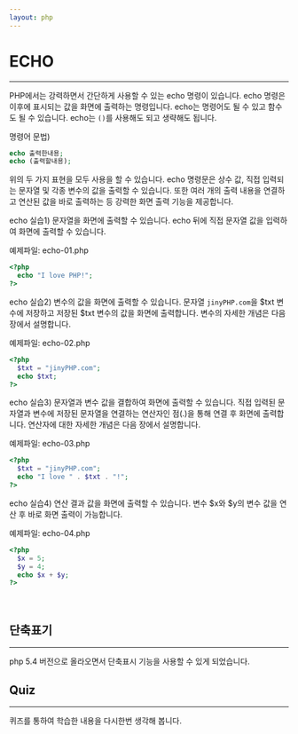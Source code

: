 ```yaml
---
layout: php
---
```


# ECHO
---
PHP에서는 강력하면서 간단하게 사용할 수 있는 echo 명령이 있습니다. echo 명령은 이후에 표시되는 값을 화면에 출력하는 명령입니다. echo는 명령어도 될 수 있고 함수도 될 수 있습니다. echo는 `()`를 사용해도 되고 생략해도 됩니다.  
 
명령어 문법)
```php
echo 출력한내용;
echo (출력할내용);
```

위의 두 가지 표현을 모두 사용을 할 수 있습니다. echo 명령문은 상수 값, 직접 입력되는 문자열 및 각종 변수의 값을 출력할 수 있습니다. 또한 여러 개의 출력 내용을 연결하고 연산된 값을 바로 출력하는 등 강력한 화면 출력 기능을 제공합니다.  
 
echo 실습1)
문자열을 화면에 출력할 수 있습니다. echo 뒤에 직접 문자열 값을 입력하여 화면에 출력할 수 있습니다.  

예제파일: echo-01.php
```php
<?php
  echo "I love PHP!";
?>
```

echo 실습2)
변수의 값을 화면에 출력할 수 있습니다. 문자열 `jinyPHP.com`을 $txt 변수에 저장하고 저장된 $txt 변수의 값을 화면에 출력합니다. 변수의 자세한 개념은 다음 장에서 설명합니다.  

예제파일: echo-02.php
```php
<?php
  $txt = "jinyPHP.com";
  echo $txt;
?>
```

echo 실습3)
문자열과 변수 값을 결합하여 화면에 출력할 수 있습니다. 직접 입력된 문자열과 변수에 저장된 문자열을 연결하는 연산자인 점(.)을 통해 연결 후 화면에 출력합니다. 연산자에 대한 자세한 개념은 다음 장에서 설명합니다.  

예제파일: echo-03.php
```php
<?php
  $txt = "jinyPHP.com";
  echo "I love " . $txt . "!";
?>
```

echo 실습4)
연산 결과 값을 화면에 출력할 수 있습니다. 변수 $x와 $y의 변수 값을 연산 후 바로 화면 출력이 가능합니다.  

예제파일: echo-04.php
```php
<?php
  $x = 5;
  $y = 4;
  echo $x + $y;
?>
```
<br>

## 단축표기
---
php 5.4 버전으로 올라오면서 단축표시 기능을 사용할 수 있게 되었습니다. 


## Quiz
---
퀴즈를 통하여 학습한 내용을 다시한번 생각해 봅니다.
<br>